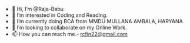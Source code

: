 - 👋 Hi, I’m @Raja-Babu
- 👀 I’m interested in Coding and Reading.
- 🌱 I’m currently doing BCA from MMDU MULLANA AMBALA, HARYANA.
- 💞️ I’m looking to collaborate on my Online Work.
- 📫 How you can reach me.- rcfin22@gmail.com

<!---
Raja-ind/Raja-ind is a ✨ special ✨ repository because its `README.md` (this file) appears on your GitHub profile.
You can click the Preview link to take a look at your changes.
--->
